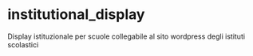 # institutional_display
Display istituzionale per scuole collegabile al sito wordpress degli istituti scolastici
